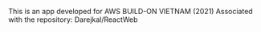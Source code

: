 This is an app developed for AWS BUILD-ON VIETNAM (2021)
Associated with the repository: Darejkal/ReactWeb

